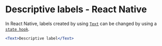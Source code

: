 # Descriptive labels - React Native

In React Native, labels created by using [`Text`](https://reactnative.dev/docs/text) can be changed by using a [`state hook`](https://reactjs.org/docs/hooks-state.html).

```jsx
<Text>Descriptive label</Text>
```
